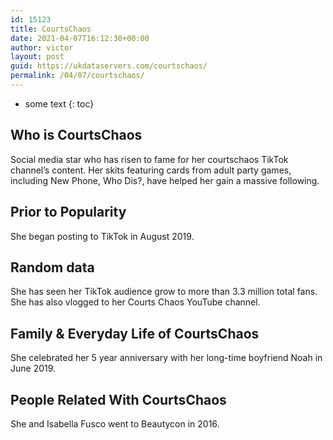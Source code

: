 ```yaml
---
id: 15123
title: CourtsChaos
date: 2021-04-07T16:12:30+00:00
author: victor
layout: post
guid: https://ukdataservers.com/courtschaos/
permalink: /04/07/courtschaos/
---
```


* some text
{: toc}


## Who is CourtsChaos



Social media star who has risen to fame for her courtschaos TikTok channel&#8217;s content. Her skits featuring cards from adult party games, including New Phone, Who Dis?, have helped her gain a massive following. 

                
                
                
## Prior to Popularity



She began posting to TikTok in August 2019.

                
                
                
## Random data



She has seen her TikTok audience grow to more than 3.3 million total fans. She has also vlogged to her Courts Chaos YouTube channel.

                
                
                
## Family & Everyday Life of CourtsChaos



She celebrated her 5 year anniversary with her long-time boyfriend Noah in June 2019.

                
                
                
## People Related With CourtsChaos



She and Isabella Fusco went to Beautycon in 2016.

                
              
            
          
          
          